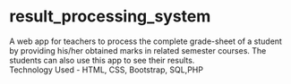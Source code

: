 # result_processing_system

A web app for teachers to process the
complete grade-sheet of a student by providing his/her obtained marks in
related semester courses. The students can also use this app to see their
results.
\
Technology Used - HTML, CSS, Bootstrap, SQL,PHP
